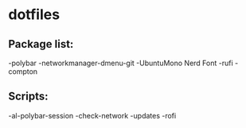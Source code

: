# dotfiles
## Package list:
-polybar
-networkmanager-dmenu-git
-UbuntuMono Nerd Font
-rufi
-compton

## Scripts:
-al-polybar-session
-check-network
-updates
-rofi
